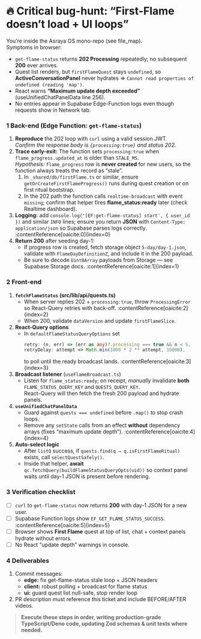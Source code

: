 # 🔥 Critical bug-hunt: “First-Flame doesn’t load + UI loops”

You’re inside the Asraya OS mono-repo (see file_map).  
Symptoms in browser:

* `get-flame-status` returns **202 Processing** repeatedly; no subsequent **200** ever arrives.
* Quest list renders, but `firstFlameQuest` stays `undefined`, so **ActiveConversationPanel** never hydrates ⇒ `Cannot read properties of undefined (reading 'map')`.
* React warns **“Maximum update depth exceeded”** (useUnifiedChatPanelData line 256).
* No entries appear in Supabase Edge-Function logs even though requests show in Network tab.

### 1  Back-end (Edge Function: `get-flame-status`)
1. **Reproduce** the 202 loop with `curl` using a valid session JWT.  
   *Confirm the response body is `{processing:true}` and status 202.*
2. **Trace early-exit:** The function sets `processing:true` when `flame_progress.updated_at` is older than `STALE_MS`.  
   *Hypothesis:* `flame_progress` row is **never created** for new users, so the function always treats the record as “stale”.  
   1. In `_shared/db/firstFlame.ts` or similar, ensure `getOrCreateFirstFlameProgress()` runs during quest creation or on first ritual bootstrap.  
   2. In the 202 path the function calls `realtime-broadcast` with event `missing`; confirm that helper fires **flame_status:ready** later (check Realtime dashboard).  
3. **Logging:** add `console.log('[EF:get-flame-status] start', { user_id })` and similar `INFO` lines; ensure you return **JSON** with `Content-Type: application/json` so Supabase parses logs correctly.  :contentReference[oaicite:0]{index=0}  
4. **Return 200** after seeding day-1:  
   * If progress row is created, fetch storage object `5-day/day-1.json`, validate with `FlameDayDefinitionZ`, and include it in the 200 payload.  
   * Be sure to decode `Uint8Array` payloads from Storage — see Supabase Storage docs.  :contentReference[oaicite:1]{index=1}  

### 2  Front-end
1. **`fetchFlameStatus` (src/lib/api/quests.ts)**
   * When server replies 202 + `processing:true`, throw `ProcessingError` so React-Query retries with back-off.  :contentReference[oaicite:2]{index=2}  
   * When 200, validate `dataVersion` and update `firstFlameSlice`.
2. **React-Query options**
   * In `defaultFlameStatusQueryOptions` set  
     ```ts
     retry: (n, err) => (err as any)?.processing === true && n < 5,
     retryDelay: attempt => Math.min(1000 * 2 ** attempt, 10000),
     ```
     to poll until the ready broadcast lands.  :contentReference[oaicite:3]{index=3}
3. **Broadcast listener** (`useFlameBroadcast.ts`)
   * Listen for `flame_status:ready`; on receipt, *manually* invalidate **both** `FLAME_STATUS_QUERY_KEY` and `QUESTS_QUERY_KEY`.  
     React-Query will then fetch the fresh 200 payload and hydrate panels.
4. **`useUnifiedChatPanelData`**
   * Guard against `quests === undefined` before `.map()` to stop crash loops.  
   * Remove any `setState` calls from an effect **without** dependency arrays (fixes “maximum update depth”).  :contentReference[oaicite:4]{index=4}  
5. **Auto-select logic**
   * After `listQ` success, if `quests.find(q ⇒ q.isFirstFlameRitual)` exists, call `selectQuestSafely()`.  
   * Inside that helper, **await** `qc.fetchQuery(buildFlameStatusQueryOpts(uid))` so context panel waits until day-1 JSON is present before rendering.

### 3  Verification checklist
- [ ] `curl` to `get-flame-status` now returns **200** with day-1 JSON for a new user.
- [ ] Supabase Function logs show `EF_GET_FLAME_STATUS_SUCCESS`.  :contentReference[oaicite:5]{index=5}  
- [ ] Browser shows **First Flame** quest at top of list, chat + context panels hydrate without errors.
- [ ] No React “update depth” warnings in console.

### 4  Deliverables
1. Commit messages:
   * **edge:** fix get-flame-status stale loop + JSON headers
   * **client:** robust polling + broadcast for flame status
   * **ui:** guard quest list null-safe, stop render loop
2. PR description must reference this ticket and include BEFORE/AFTER videos.

> **Execute these steps in order, writing production-grade TypeScript/Deno code, updating Zod schemas & unit tests where needed.**

